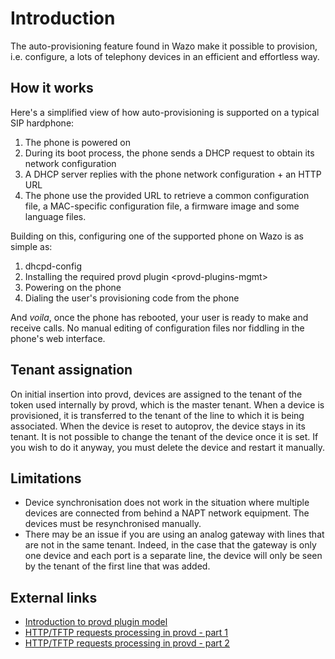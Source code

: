 # Introduction

The auto-provisioning feature found in Wazo make it possible to
provision, i.e. configure, a lots of telephony devices in an efficient
and effortless way.

## How it works

Here's a simplified view of how auto-provisioning is supported on a
typical SIP hardphone:

1.  The phone is powered on
2.  During its boot process, the phone sends a DHCP request to obtain
    its network configuration
3.  A DHCP server replies with the phone network configuration + an HTTP
    URL
4.  The phone use the provided URL to retrieve a common configuration
    file, a MAC-specific configuration file, a firmware image and some
    language files.

Building on this, configuring one of the supported phone on Wazo is as
simple as:

1.  <span data-role="ref">dhcpd-config</span>
2.  <span data-role="ref">Installing the required provd plugin
    \<provd-plugins-mgmt\></span>
3.  Powering on the phone
4.  Dialing the user's provisioning code from the phone

And *voila*, once the phone has rebooted, your user is ready to make and
receive calls. No manual editing of configuration files nor fiddling in
the phone's web interface.

## Tenant assignation

On initial insertion into provd, devices are assigned to the tenant of
the token used internally by provd, which is the master tenant. When a
device is provisioned, it is transferred to the tenant of the line to
which it is being associated. When the device is reset to autoprov, the
device stays in its tenant. It is not possible to change the tenant of
the device once it is set. If you wish to do it anyway, you must delete
the device and restart it manually.

## Limitations

  - Device synchronisation does not work in the situation where multiple
    devices are connected from behind a NAPT network equipment. The
    devices must be resynchronised manually.
  - There may be an issue if you are using an analog gateway with lines
    that are not in the same tenant. Indeed, in the case that the
    gateway is only one device and each port is a separate line, the
    device will only be seen by the tenant of the first line that was
    added.

## External links

  - [Introduction to provd plugin
    model](http://blog.wazo.community/introduction-to-the-plugin-model-of-the-new-provisioning-server.html)
  - [HTTP/TFTP requests processing in provd -
    part 1](http://blog.wazo.community/httptftp-requests-processing-in-provd-part-1.html)
  - [HTTP/TFTP requests processing in provd -
    part 2](http://blog.wazo.community/httptftp-requests-processing-in-provd-part-2.html)
